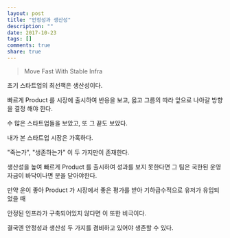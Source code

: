 ```yaml
---
layout: post
title: "안정성과 생산성"
description: ""
date: 2017-10-23
tags: []
comments: true
share: true
---
```


  

> Move Fast With Stable Infra

  

초기 스타트업의 최선책은 생산성이다.

빠르게 Product 를 시장에 출시하여 반응을 보고, 옳고 그름의 따라 앞으로 나아갈 방향을 결정 해야 한다.

수 많은 스타트업들을 보았고, 또 그 끝도 보았다.

내가 본 스타트업 시장은 가혹하다.

  
"죽는가", "생존하는가" 이 두 가지만이 존재한다.

  

생산성을 높여 빠르게 Product 를 출시하여 성과를 보지 못한다면 그 팀은 국한된 운영자금이 바닥이나면 문을 닫아야한다.

만약 운이 좋아 Product 가 시장에서 좋은 평가를 받아 기하급수적으로 유저가 유입되었을 때

  

안정된 인프라가 구축되어있지 않다면 이 또한 비극이다.

결국엔 안정성과 생산성 두 가지를 겸비하고 있어야 생존할 수 있다.

  

  


